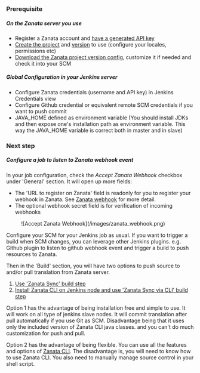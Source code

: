 ### Prerequisite

##### On the Zanata server you use

- Register a Zanata account and [have a generated API key](http://docs.zanata.org/en/release/user-guide/account/account-settings/#client)
- [Create the project](http://docs.zanata.org/en/release/user-guide/projects/create-project/) and [version](http://docs.zanata.org/en/release/user-guide/versions/create-version/) to use (configure your locales, permissions etc)
- [Download the Zanata project version config](http://docs.zanata.org/en/release/client/configuration/), customize it if needed and check it into your SCM

##### Global Configuration in your Jenkins server

- Configure Zanata credentials (username and API key) in Jenkins Credentials view 
- Configure Github credential or equivalent remote SCM credentials if you want
 to push commit
- JAVA_HOME defined as environment variable (You should install JDKs and then expose one's installation path as environment variable. This way the JAVA_HOME variable is correct both in master and in slave)

### Next step

##### Configure a job to listen to Zanata webhook event

In your job configuration, check the *Accept Zanata Webhook* checkbox under 
'General' section. It will open up more fields:
- The 'URL to register on Zanata' field is readonly for you to register your
webhook in Zanata. See [Zanata webhook](http://docs.zanata.org/en/release/user-guide/projects/project-settings/#adding-a-new-webhook) for more detail.
- The optional webhook secret field is for verification of incoming webhooks
<figure>
![Accept Zanata Webhook](/images/zanata_webhook.png)
</figure>

Configure your SCM for your Jenkins job as usual.
If you want to trigger a build when SCM changes, you can leverage other 
Jenkins plugins.
e.g. Github plugin to listen to github webhook event and trigger a build to 
push resources to Zanata.

Then in the 'Build' section, you will have two options to push source to and/or pull translation from Zanata server.

1. [Use 'Zanata Sync' build step](/configuration/build-step/zanata-sync)    
2. [Install Zanata CLI on Jenkins node and use 'Zanata Sync via CLI' build step](/configuration/build-step/install-cli)

Option 1 has the advantage of being installation free and simple to use. It will work on all type of jenkins slave nodes.
It will commit translation after pull automatically if you use Git as SCM. 
Disadvantage being that it uses only the included version of Zanata CLI java classes. and you can't do much customization for push and pull.

Option 2 has the advantage of being flexible. You can use all the features and options of [Zanata CLI](http://docs.zanata.org/en/release/client/).
The disadvantage is, you will need to know how to use Zanata CLI. You also need to manually manage source control in your shell script.
